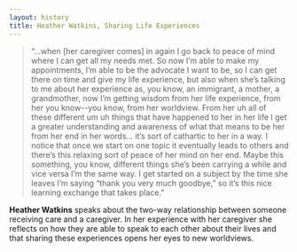```yaml
---
layout: history
title: Heather Watkins, Sharing Life Experiences
---
```


>“...when [her caregiver comes] in again I go back to peace of mind where I can get all my needs met. So now I’m able to make my appointments, I’m able to be the advocate I want to be, so I can get there on time and give my life experience, but also when she’s talking to me about her experience as, you know, an immigrant, a mother, a grandmother, now I’m getting wisdom from her life experience, from her you know--you know, from her worldview. From her uh all of these different um uh things that have happened to her in her life I get a greater understanding and awareness of what that means to be her from her end in her words… it’s sort of cathartic to her in a way. I notice that once we start on one topic it eventually leads to others and there’s this relaxing sort of peace of her mind on her end. Maybe this something, you know, different things she’s been carrying a while and vice versa I’m the same way. I get started on a subject by the time she leaves I’m saying “thank you very much goodbye,” so it’s this nice learning exchange that takes place.”

**Heather Watkins** speaks about the two-way relationship between someone receiving care and a caregiver. In her experience with her caregiver she reflects on how they are able to speak to each other about their lives and that sharing these experiences opens her eyes to new worldviews.
